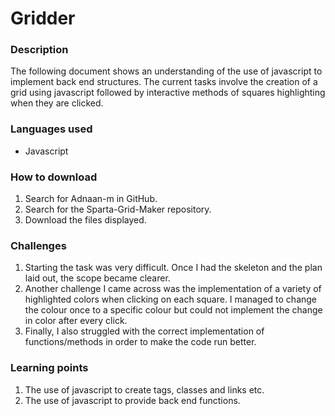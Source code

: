# Gridder
### Description
The following document shows an understanding of the use of javascript to implement back end structures. The current tasks involve the creation of a grid using javascript followed by interactive methods of squares highlighting when they are clicked.

### Languages used
* Javascript

### How to download
1. Search for Adnaan-m in GitHub.
2. Search for the Sparta-Grid-Maker repository.
3. Download the files displayed.

### Challenges 
1. Starting the task was very difficult. Once I had the skeleton and the plan laid out, the scope became clearer.
2. Another challenge I came across was the implementation of a variety of highlighted colors when clicking on each square. I managed to change the colour once to a specific colour but could not implement the change in color after every click.
3. Finally, I also struggled with the correct implementation of functions/methods in order to make the code run better.

### Learning points
1. The use of javascript to create tags, classes and links etc.
2. The use of javascript to provide back end functions.
